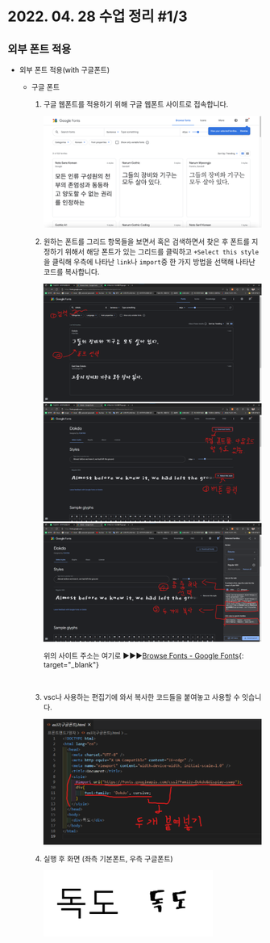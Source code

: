 # 2022. 04. 28 수업 정리 #1/3

## 외부 폰트 적용



+ 외부 폰트 적용(with 구글폰트)

  * 구글 폰트

    1. 구글 웹폰트를 적용하기 위해 구글 웹폰트 사이트로 접속합니다.

       <img src="../images/2022-04-29-class11(외부 폰트 적용하는 법)/구글폰트예시1.png" alt="구글폰트예시1" style="zoom:80%;" /><br>

    2. 원하는 폰트를 그리드 항목들을 보면서 혹은 검색하면서 찾은 후  폰트를 지정하기 위해서 해당 폰트가 있는 그리드를 클릭하고 `+Select this style`을 클릭해 우측에 나타난 `link`나 `import`중 한 가지 방법을 선택해 나타난 코드를 복사합니다.

       <img src="../images/2022-04-29-class11(외부 폰트 적용하는 법)/구글폰트예시2.png" alt="구글폰트예시2" style="zoom:80%;" />

       <img src="../images/2022-04-29-class11(외부 폰트 적용하는 법)/구글폰트예시3.png" alt="구글폰트예시3" style="zoom:80%;" />

       <img src="../images/2022-04-29-class11(외부 폰트 적용하는 법)/구글폰트예시4.png" alt="구글폰트예시4" style="zoom:80%;" />

       위의 사이트 주소는 여기로 ▶▶▶[Browse Fonts - Google Fonts](https://fonts.google.com/){: target="_blank"}

       <br>

    3. vsc나 사용하는 편집기에 와서 복사한 코드들을 붙여놓고 사용할 수 잇습니다.

       <img src="../images/2022-04-29-class11(외부 폰트 적용하는 법)/구글폰트예시5.png" alt="구글폰트예시5" style="zoom:80%;" /><br>

    4. 실행 후 화면 (좌측 기본폰트, 우측 구글폰트)

       <img src="../images/2022-04-29-class11(외부 폰트 적용하는 법)/구글폰트예시8.png" alt="구글폰트예시8" style="zoom:80%;" />

       <br><br>

  

  

  